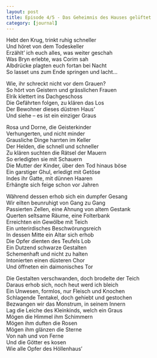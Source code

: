 ```yaml
---
layout: post
title: Episode 4/5 - Das Geheimnis des Hauses gelüftet
category: [journal]
---
```


Hebt den Krug, trinkt ruhig schneller  
Und höret von dem Todeskeller  
Erzählt’ ich euch alles, was weiter geschah  
Was Bryn erlebte, was Corim sah  
Albdrücke plagten euch fortan bei Nacht  
So lasset uns zum Ende springen und lacht…  

Wie, ihr schreckt nicht vor dem Grauen?  
So hört von Geistern und grässlichen Frauen  
Elrik klettert ins Dachgeschoss  
Die Gefährten folgen, zu klären das Los  
Der Bewohner dieses düstren Haus’  
Und siehe – es ist ein einziger Graus  

Rosa und Dorne, die Geisterkinder  
Verhungerten, und nicht minder  
Grausliche Dinge harrten im Keller  
Der Helden, die schnell und schneller  
Zu klären suchten die Rätsel der Mauern  
So erledigten sie mit Schauern  
Die Mutter der Kinder, über den Tod hinaus böse  
Ein garstiger Ghul, erledigt mit Getöse  
Indes ihr Gatte, mit dünnen Haaren  
Erhängte sich feige schon vor Jahren          

Während dessen erhob sich ein dumpfer Gesang   
Wir eilten beunruhigt von Gang zu Gang  
Passierten Zellen, eine Ahnung von altem Gestank  
Querten seltsame Räume, eine Folterbank  
Erreichten ein Gewölbe mit Teich  
Ein unterirdisches Beschwörungsreich  
In dessen Mitte ein Altar sich erhob  
Die Opfer dienten des Teufels Lob  
Ein Dutzend schwarze Gestalten  
Schemenhaft und nicht zu halten  
Intonierten einen düsteren Chor  
Und öffneten ein daimonisches Tor  

Die Gestalten verschwanden, doch brodelte der Teich  
Daraus erhob sich, noch heut werd ich bleich  
Ein Unwesen, formlos, nur Fleisch und Knochen  
Schlagende Tentakel, doch gehiebt und gestochen  
Bezwangen wir das Monstrum, in seinem Innern  
Lag die Leiche des Kleinkinds, welch ein Graus  
Mögen die Himmel ihm Schimmern  
Mögen ihm duften die Rosen  
Mögen ihm glänzen die Sterne  
Von nah und von Ferne  
Und die Götter es kosen  
Wie alle Opfer des Höllenhaus’  

